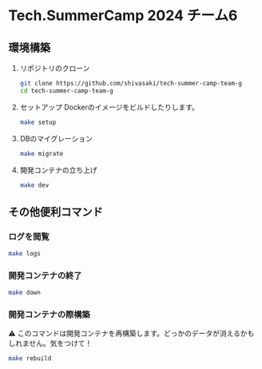 # Tech.SummerCamp 2024 チーム6

## 環境構築
1. リポジトリのクローン
    ```bash
    git clone https://github.com/shivasaki/tech-summer-camp-team-g
    cd tech-summer-camp-team-g
    ```

2. セットアップ
    Dockerのイメージをビルドしたりします。
    ```bash
    make setup
    ```

3. DBのマイグレーション
    ```bash
    make migrate
    ```

4. 開発コンテナの立ち上げ
    ```bash
    make dev
    ```


## その他便利コマンド
### ログを閲覧
```bash
make logs
```

### 開発コンテナの終了
```bash
make down
```

### 開発コンテナの際構築
⚠️ このコマンドは開発コンテナを再構築します。どっかのデータが消えるかもしれません。気をつけて！
```bash
make rebuild
```
